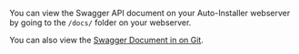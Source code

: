 You can view the Swagger API document on your Auto-Installer webserver by going to the `/docs/` folder on your webserver.

You can also view the [Swagger Document in on Git](ciscodevnet.github.io/esxi-auto-installer/).